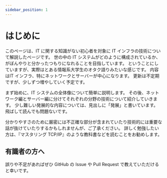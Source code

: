 ```yaml
---
sidebar_position: 1
---
```


# はじめに

このページは、IT に関する知識がない初心者を対象に IT インフラの技術について解説したページです。
世の中の IT システムがどのように構成されているか、がぼんやりと分かったつもりになれることを目指しています。
ということにしていますが、実際はとある情報系大学生のオタク語りみたいな感じです。
内容はIT インフラ、特にネットワークとサーバーが中心になります。
更新は不定期ですが、少しずつ増やしていく予定です。

まず始めに、IT システムの全体像について簡単に説明します。
その後、ネットワーク編とサーバー編に分けてそれぞれの分野の技術について紹介していきます。
少し難しい発展的な内容については、見出しに「発展」と書いています。
飛ばして読んでも問題ないです。

分かりやすさのために厳密には不正確な部分が含まれていたり技術的には重要な話が抜けていたりするかもしれませんが、ご了承ください。
詳しく勉強したい方は、『マスタリング TCP/IP』のような教科書などを読むことをお勧めします。

## 有識者の方へ

誤りや不足があればぜひ GitHub の Issue や Pull Request で教えていただけると幸いです。
